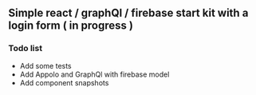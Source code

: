 ## Simple react / graphQl / firebase start kit with a login form ( in progress )

### Todo list

* Add some tests
* Add Appolo and GraphQl with firebase model
* Add component snapshots
